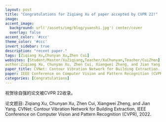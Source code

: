 ```yaml
---
layout: post
title: "Congratulations for Ziqiang Xu of paper accepted by CVPR 22!"
image:
accent_image:
  background: url('/assets/img/blog/yuanshi.jpg') center/cover
  overlay: false
accent_color: '#ccc'
theme_color: '#ccc'
invert_sidebar: true
description: "recent paper."
tags: [Ziqiang Xu,Chunyan Xu,Zhen Cui]
websites: [Student/Master/XuZiqiang,Teacher/XuChunyan,Teacher/CuiZhen]
author:Ziqiang Xu, Chunyan Xu, Zhen Cui, Xiangwei Zheng, and Jian Yang.
paper_title: CVNet: Contour Vibration Network for Building Extraction.
paper: IEEE Conference on Computer Vision and Pattern Recognition (CVPR) 22.
categories: [Congratulations]
---
```

祝贺徐自强的论文被CVPR 22收录。

论文题目: Ziqiang Xu, Chunyan Xu, Zhen Cui, Xiangwei Zheng, and Jian Yang. CVNet: Contour Vibration Network for Building Extraction, IEEE Conference on Computer Vision and Pattern Recognition (CVPR), 2022.
